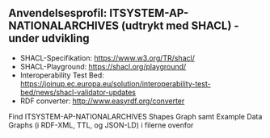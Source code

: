 
## Anvendelsesprofil: ITSYSTEM-AP-NATIONALARCHIVES (udtrykt med SHACL) - under udvikling

* SHACL-Specifikation: https://www.w3.org/TR/shacl/
* SHACL-Playground: https://shacl.org/playground/
* Interoperability Test Bed: https://joinup.ec.europa.eu/solution/interoperability-test-bed/news/shacl-validator-updates
* RDF converter: http://www.easyrdf.org/converter

Find ITSYSTEM-AP-NATIONALARCHIVES Shapes Graph samt Example Data Graphs (i RDF-XML, TTL, og JSON-LD) i filerne ovenfor
